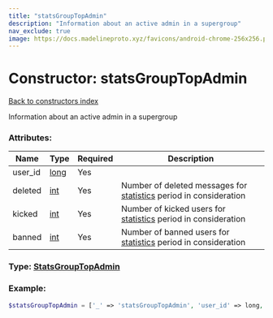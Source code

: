 ```yaml
---
title: "statsGroupTopAdmin"
description: "Information about an active admin in a supergroup"
nav_exclude: true
image: https://docs.madelineproto.xyz/favicons/android-chrome-256x256.png
---
```

# Constructor: statsGroupTopAdmin  
[Back to constructors index](index.md)



Information about an active admin in a supergroup

### Attributes:

| Name     |    Type       | Required | Description |
|----------|---------------|----------|-------------|
|user\_id|[long](../types/long.md) | Yes|
|deleted|[int](../types/int.md) | Yes|Number of deleted messages for [statistics](https://core.telegram.org/api/stats) period in consideration|
|kicked|[int](../types/int.md) | Yes|Number of kicked users for [statistics](https://core.telegram.org/api/stats) period in consideration|
|banned|[int](../types/int.md) | Yes|Number of banned users for [statistics](https://core.telegram.org/api/stats) period in consideration|



### Type: [StatsGroupTopAdmin](../types/StatsGroupTopAdmin.md)


### Example:

```php
$statsGroupTopAdmin = ['_' => 'statsGroupTopAdmin', 'user_id' => long, 'deleted' => int, 'kicked' => int, 'banned' => int];
```  
